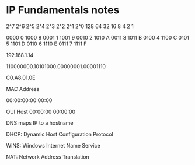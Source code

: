 # IP Fundamentals notes

2^7 2^6 2^5 2^4 2^3 2^2 2^1 2^0
128 64  32  16  8   4   2   1

0000  0  1000  8
0001  1  1001  9
0010  2  1010  A
0011  3  1011  B
0100  4  1100  C
0101  5  1101  D
0110  6  1110  E
0111  7  1111  F

192.168.1.14

110000000.10101000.00000001.00001110

C0.A8.01.0E

MAC Address

00:00:00:00:00:00

OUI      Host
00:00:00 00:00:00

DNS maps IP to a hostname

DHCP: Dynamic Host Configuration Protocol

WINS: Windows Internet Name Service

NAT: Network Address Translation
